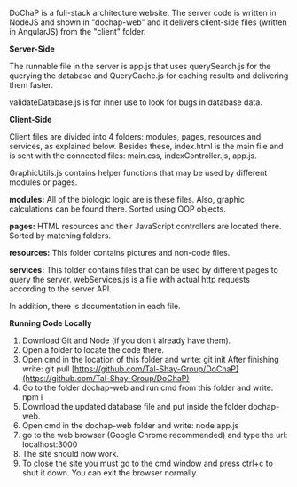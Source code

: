 DoChaP is a full-stack architecture website. The server code is written in NodeJS and shown in &quot;dochap-web&quot; and it delivers client-side files (written in AngularJS) from the &quot;client&quot; folder.

**Server-Side**

The runnable file in the server is app.js that uses querySearch.js for the querying the database and QueryCache.js for caching results and delivering them faster.

validateDatabase.js is for inner use to look for bugs in database data.

**Client-Side**

Client files are divided into 4 folders: modules, pages, resources and services, as explained below. Besides these, index.html is the main file and is sent with the connected files: main.css, indexController.js, app.js.

GraphicUtils.js contains helper functions that may be used by different modules or pages.

**modules:** All of the biologic logic are is these files. Also, graphic calculations can be found there. Sorted using OOP objects.

**pages:** HTML resources and their JavaScript controllers are located there. Sorted by matching folders.

**resources:** This folder contains pictures and non-code files.

**services:** This folder contains files that can be used by different pages to query the server. webServices.js is a file with actual http requests according to the server API.

In addition, there is documentation in each file.

**Running Code Locally**

1. Download Git and Node (if you don&#39;t already have them).
2. Open a folder to locate the code there.
3. Open cmd in the location of this folder and write:
git init
After finishing write:
git pull [https://github.com/Tal-Shay-Group/DoChaP](https://github.com/Tal-Shay-Group/DoChaP)
4. Go to the folder dochap-web and run cmd from this folder and write:
npm i
5. Download the updated database file and put inside the folder dochap-web.
6. Open cmd in the dochap-web folder and write:
node app.js
7. go to the web browser (Google Chrome recommended) and type the url: localhost:3000
8. The site should now work.
9. To close the site you must go to the cmd window and press ctrl+c to shut it down. You can exit the browser normally.

